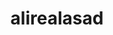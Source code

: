 ---
title: alirealasad
github: https://github.com/alirealasad
mode: dark
transition: 3s
archetype:
- Anime
- Github Actions
---
